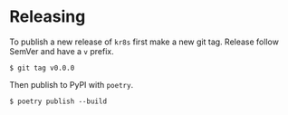 # Releasing

To publish a new release of `kr8s` first make a new git tag. Release follow SemVer and have a `v` prefix.

```console
$ git tag v0.0.0

```

Then publish to PyPI with `poetry`.

```console
$ poetry publish --build

```
